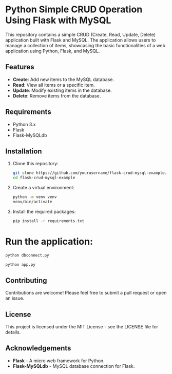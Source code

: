# Python Simple CRUD Operation Using Flask with MySQL

This repository contains a simple CRUD (Create, Read, Update, Delete) application built with Flask and MySQL. The application allows users to manage a collection of items, showcasing the basic functionalities of a web application using Python, Flask, and MySQL.

## Features

- **Create**: Add new items to the MySQL database.
- **Read**: View all items or a specific item.
- **Update**: Modify existing items in the database.
- **Delete**: Remove items from the database.

## Requirements

- Python 3.x
- Flask
- Flask-MySQLdb

## Installation

1. Clone this repository:
   ```bash
   git clone https://github.com/yourusername/flask-crud-mysql-example.git
   cd flask-crud-mysql-example
   ```

2. Create a virtual environment:
   ```bash
   python -m venv venv
   venv/bin/activate
   ```

3. Install the required packages:
   ```bash
   pip install -r requirements.txt
   ```


# Run the application:
   ```bash
   python dbconnect.py

   python app.py
   ```

## Contributing
Contributions are welcome! Please feel free to submit a pull request or open an issue.

## License
This project is licensed under the MIT License - see the LICENSE file for details.

## Acknowledgements
- **Flask** - A micro web framework for Python.
- **Flask-MySQLdb** - MySQL database connection for Flask.
